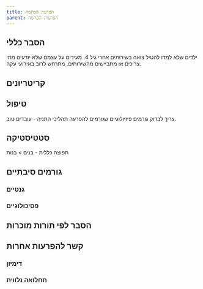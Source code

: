 ```yaml
---
title: הפרעת הכתמה
parent: הפרעות הפרשה
---
```


## הסבר כללי 
ילדים שלא למדו להטיל צואה בשירותים אחרי גיל 4.
מעידים על עצמם שלא יודעים מתי צריכים או מתביישים מהשירותים.
מתרחש לרוב באירועי עקה.
## קריטריונים

## טיפול
צריך לבדוק גורמים פיזיולוגיים שגורמים להפרעה
תהליכי התניה - עובדים טוב.

## סטטיסטיקה
תפוצה כללית - 
בנים > בנות
## גורמים סיבתיים
### גנטיים
### פסיכולוגיים

## הסבר לפי תורות מוכרות


## קשר להפרעות אחרות

### דימיון
### תחלואה נלווית

